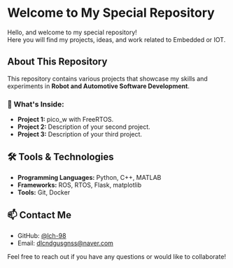 # Welcome to My Special Repository

Hello, and welcome to my special repository!  
Here you will find my projects, ideas, and work related to Embedded or IOT.

## About This Repository
This repository contains various projects that showcase my skills and experiments in **Robot and Automotive Software Development**.

### 🚀 What's Inside:
- **Project 1:** pico_w with FreeRTOS.
- **Project 2:** Description of your second project.
- **Project 3:** Description of your third project.

## 🛠️ Tools & Technologies
- **Programming Languages:** Python, C++, MATLAB
- **Frameworks:** ROS, RTOS, Flask, matplotlib
- **Tools:** Git, Docker

## 📫 Contact Me
- GitHub: [@lch-98](https://github.com/lch-98)
- Email: dlcndgusgnss@naver.com

Feel free to reach out if you have any questions or would like to collaborate!

<!--
**lch-98/lch-98** is a ✨ _special_ ✨ repository because its `README.md` (this file) appears on your GitHub profile.

Here are some ideas to get you started:

- 🔭 I’m currently working on ...
- 🌱 I’m currently learning ...
- 👯 I’m looking to collaborate on ...
- 🤔 I’m looking for help with ...
- 💬 Ask me about ...
- 📫 How to reach me: ...
- 😄 Pronouns: ...
- ⚡ Fun fact: ...
-->
